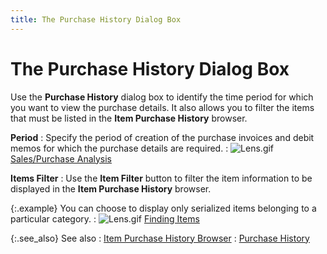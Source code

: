 ```yaml
---
title: The Purchase History Dialog Box
---
```


# The Purchase History Dialog Box


Use the **Purchase History** dialog  box to identify the time period for which you want to view the purchase  details. It also allows you to filter the items that must be listed in  the **Item Purchase History** browser.


**Period**
: Specify the period of creation of the purchase invoices  and debit memos for which the purchase details are required.
: ![Lens.gif]({{site.mi_baseurl}}/img/lens.gif) [Sales/Purchase  Analysis]({{site.pp_chm}}/purc-proc/pos/create-po/sales-purchase-analysis/sales_purchase_analysis.html)


**Items Filter**
: Use the **Item Filter**  button to filter the item information to be displayed in the **Item 
 Purchase History** browser.


{:.example}
You can choose to display only serialized items belonging to a particular  category.
: ![Lens.gif]({{site.mi_baseurl}}/img/lens.gif) [Finding  Items]({{site.mi_baseurl}}/finding-items/find_items.html)


{:.see_also}
See also
: [Item  Purchase History Browser]({{site.mi_baseurl}}/purchase-history/the_item_purchase_history_browser_1.html)
: [Purchase History]({{site.mi_baseurl}}/purchase-history/purchase_history_mi.html)
